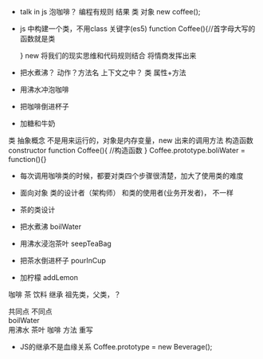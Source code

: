 - talk in js 
泡咖啡？
编程有规则
结果
类 对象
new coffee();
- js 中构建一个类，不用class 关键字(es5)
  function Coffee(){//首字母大写的函数就是类

  }
new  将我们的现实思维和代码规则结合  将情商发挥出来
- 把水煮沸？      动作？方法名    上下文之中？ 类   属性+方法
- 用沸水冲泡咖啡
- 把咖啡倒进杯子
- 加糖和牛奶

 类 抽象概念  不是用来运行的，对象是内存变量，new 出来的调用方法 构造函数 constructor
 function Coffee(){
     //构造函数
 }
 Coffee.prototype.boliWater = function(){}

 - 每次调用咖啡类的时候，都要对类四个步骤很清楚，加大了使用类的难度

 - 面向对象 
   类的设计者（架构师） 和类的使用者(业务开发者)， 不一样

- 茶的类设计
 - 把水煮沸  boilWater
 - 用沸水浸泡茶叶  seepTeaBag
 - 把茶水倒进杯子  pourInCup
 - 加柠檬  addLemon

咖啡  茶 饮料   继承
祖先类，父类，？

共同点     不同点  
boilWater  
 用沸水    茶叶 咖啡
 方法      重写

 - JS的继承不是血缘关系
Coffee.prototype = new Beverage();

